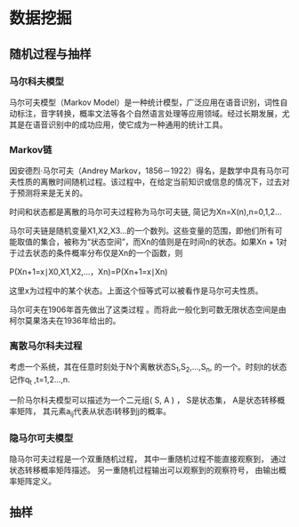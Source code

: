 # 数据挖掘

## 随机过程与抽样



### 马尔科夫模型

马尔可夫模型（Markov Model）是一种统计模型，广泛应用在语音识别，词性自动标注，音字转换，概率文法等各个自然语言处理等应用领域。经过长期发展，尤其是在语音识别中的成功应用，使它成为一种通用的统计工具。

###  Markov链

因安德烈·马尔可夫（Andrey Markov，1856－1922）得名，是数学中具有马尔可夫性质的离散时间随机过程。该过程中，在给定当前知识或信息的情况下，过去对于预测将来是无关的。

时间和状态都是离散的马尔可夫过程称为马尔可夫链, 简记为Xn=X(n),n=0,1,2…

马尔可夫链是随机变量X1,X2,X3…的一个数列。这些变量的范围，即他们所有可能取值的集合，被称为“状态空间”，而Xn的值则是在时间n的状态。如果Xn + 1对于过去状态的条件概率分布仅是Xn的一个函数，则

P(Xn+1=x∣X0,X1,X2,…，Xn)=P(Xn+1=x∣Xn)

这里x为过程中的某个状态。上面这个恒等式可以被看作是马尔可夫性质。

马尔可夫在1906年首先做出了这类过程 。而将此一般化到可数无限状态空间是由柯尔莫果洛夫在1936年给出的。





### 离散马尔科夫过程

考虑一个系统，其在任意时刻处于N个离散状态S<sub>1</sub>,S<sub>2</sub>,...,S<sub>n</sub>, 的一个。时刻t的状态记作q<sub>t</sub> ,t=1,2...,n. 

一阶马尔科夫模型可以描述为一个二元组( S, A ) ， S是状态集， A是状态转移概率矩阵， 其元素a<sub>ij</sub>代表从状态i转移到j的概率。





### 隐马尔可夫模型

隐马尔可夫过程是一个双重随机过程， 其中一重随机过程不能直接观察到， 通过状态转移概率矩阵描述。 另一重随机过程输出可以观察到的观察符号， 由输出概率矩阵定义。 











## 抽样









